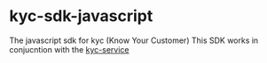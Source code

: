 # kyc-sdk-javascript
The javascript sdk for kyc (Know Your Customer)
This SDK works in conjucntion with the [kyc-service](https://github.com/cmdotcom/kyc-service)
